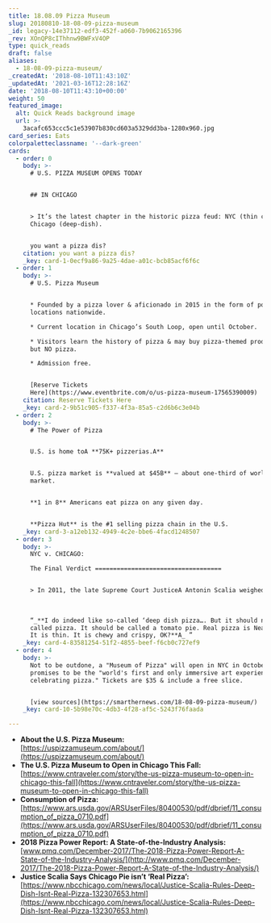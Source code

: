```yaml
---
title: 18.08.09 Pizza Museum
slug: 20180810-18-08-09-pizza-museum
_id: legacy-14e37112-edf3-452f-a060-7b9062165396
_rev: XOnQP8cIThhnw9BWFxV4OP
type: quick_reads
draft: false
aliases:
  - 18-08-09-pizza-museum/
_createdAt: '2018-08-10T11:43:10Z'
_updatedAt: '2021-03-16T12:28:16Z'
date: '2018-08-10T11:43:10+00:00'
weight: 50
featured_image:
  alt: Quick Reads background image
  url: >-
    3acafc653ccc5c1e53907b830cd603a5329dd3ba-1280x960.jpg
card_series: Eats
colorpaletteclassname: '--dark-green'
cards:
  - order: 0
    body: >-
      # U.S. PIZZA MUSEUM OPENS TODAY


      ## IN CHICAGO


      > It’s the latest chapter in the historic pizza feud: NYC (thin crust) vs.
      Chicago (deep-dish).


      you want a pizza dis?
    citation: you want a pizza dis?
    _key: card-1-0ecf9a86-9a25-4dae-a01c-bcb85acf6f6c
  - order: 1
    body: >-
      # U.S. Pizza Museum


      * Founded by a pizza lover & aficionado in 2015 in the form of pop-up
      locations nationwide.

      * Current location in Chicago’s South Loop, open until October.

      * Visitors learn the history of pizza & may buy pizza-themed products –
      but NO pizza.

      * Admission free.


      [Reserve Tickets
      Here](https://www.eventbrite.com/o/us-pizza-museum-17565390009)
    citation: Reserve Tickets Here
    _key: card-2-9b51c905-f337-4f3a-85a5-c2d6b6c3e04b
  - order: 2
    body: >-
      # The Power of Pizza


      U.S. is home toA **75K+ pizzerias.A**


      U.S. pizza market is **valued at $45B** – about one-third of worldwide
      market.


      **1 in 8** Americans eat pizza on any given day.


      **Pizza Hut** is the #1 selling pizza chain in the U.S.
    _key: card-3-a12eb132-4949-4c2e-bbe6-4facd1248507
  - order: 3
    body: >-
      NYC v. CHICAGO:  

      The Final Verdict ===================================


      > In 2011, the late Supreme Court JusticeA Antonin Scalia weighed in:  
        
        
        
      “_**I do indeed like so-called ‘deep dish pizza…. But it should not be
      called pizza. It should be called a tomato pie. Real pizza is Neapolitan.
      It is thin. It is chewy and crispy, OK?**A_ ”
    _key: card-4-83581254-51f2-4855-beef-f6cb0c727ef9
  - order: 4
    body: >-
      Not to be outdone, a "Museum of Pizza" will open in NYC in October. It
      promises to be the "world's first and only immersive art experience
      celebrating pizza." Tickets are $35 & include a free slice.


      [view sources](https://smarthernews.com/18-08-09-pizza-museum/)
    _key: card-10-5b98e70c-4db3-4f28-af5c-5243f76faada

---
```

* **About the U.S. Pizza Museum:**  
[https://uspizzamuseum.com/about/](https://uspizzamuseum.com/about/)
* **The U.S. Pizza Museum to Open in Chicago This Fall:**  
[https://www.cntraveler.com/story/the-us-pizza-museum-to-open-in-chicago-this-fall](https://www.cntraveler.com/story/the-us-pizza-museum-to-open-in-chicago-this-fall)
* **Consumption of Pizza:** [https://www.ars.usda.gov/ARSUserFiles/80400530/pdf/dbrief/11_consumption_of_pizza_0710.pdf](https://www.ars.usda.gov/ARSUserFiles/80400530/pdf/dbrief/11_consumption_of_pizza_0710.pdf)
* **2018 Pizza Power Report: A State-of-the-Industry Analysis:**  
[www.pmq.com/December-2017/The-2018-Pizza-Power-Report-A-State-of-the-Industry-Analysis/](http://www.pmq.com/December-2017/The-2018-Pizza-Power-Report-A-State-of-the-Industry-Analysis/)
* **Justice Scalia Says Chicago Pie isn’t ‘Real Pizza’:**  
[https://www.nbcchicago.com/news/local/Justice-Scalia-Rules-Deep-Dish-Isnt-Real-Pizza-132307653.html](https://www.nbcchicago.com/news/local/Justice-Scalia-Rules-Deep-Dish-Isnt-Real-Pizza-132307653.html)